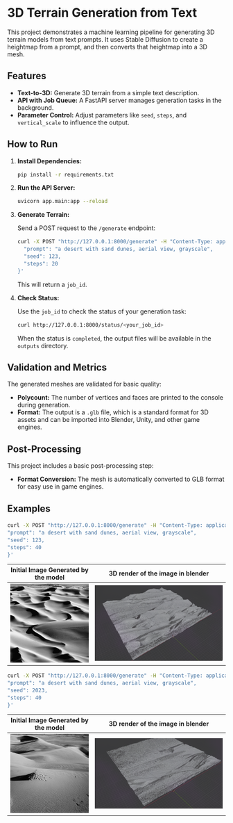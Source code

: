 # 3D Terrain Generation from Text

This project demonstrates a machine learning pipeline for generating 3D terrain models from text prompts. It uses Stable Diffusion to create a heightmap from a prompt, and then converts that heightmap into a 3D mesh.

## Features

- **Text-to-3D:** Generate 3D terrain from a simple text description.
- **API with Job Queue:** A FastAPI server manages generation tasks in the background.
- **Parameter Control:** Adjust parameters like `seed`, `steps`, and `vertical_scale` to influence the output.

## How to Run

1. **Install Dependencies:**

   ```bash
   pip install -r requirements.txt
   ```

2. **Run the API Server:**

   ```bash
   uvicorn app.main:app --reload
   ```

3. **Generate Terrain:**

   Send a POST request to the `/generate` endpoint:

   ```bash
   curl -X POST "http://127.0.0.1:8000/generate" -H "Content-Type: application/json" -d '{
     "prompt": "a desert with sand dunes, aerial view, grayscale",
     "seed": 123,
     "steps": 20
   }'
   ```

   This will return a `job_id`.

4. **Check Status:**

   Use the `job_id` to check the status of your generation task:

   ```bash
   curl http://127.0.0.1:8000/status/<your_job_id>
   ```

   When the status is `completed`, the output files will be available in the `outputs` directory.

## Validation and Metrics

The generated meshes are validated for basic quality:

- **Polycount:** The number of vertices and faces are printed to the console during generation.
- **Format:** The output is a `.glb` file, which is a standard format for 3D assets and can be imported into Blender, Unity, and other game engines.

## Post-Processing

This project includes a basic post-processing step:

- **Format Conversion:** The mesh is automatically converted to GLB format for easy use in game engines.

## Examples

```bash
curl -X POST "http://127.0.0.1:8000/generate" -H "Content-Type: application/json" -d '{
"prompt": "a desert with sand dunes, aerial view, grayscale",
"seed": 123,
"steps": 40
}'
```

| Initial Image Generated by the model                                 | 3D render of the image in blender                 |
| -------------------------------------------------------------------- | ------------------------------------------------- |
| ![image](outputs/heightmap_6dc990a2-468c-4ee5-9829-07f9f9600f91.png) | ![image](outputs/250914_23h16m31s_screenshot.png) |

```bash
curl -X POST "http://127.0.0.1:8000/generate" -H "Content-Type: application/json" -d '{
"prompt": "a desert with sand dunes, aerial view, grayscale",
"seed": 2023,
"steps": 40
}'
```

| Initial Image Generated by the model                                 | 3D render of the image in blender                 |
| -------------------------------------------------------------------- | ------------------------------------------------- |
| ![image](outputs/heightmap_7f4bd536-ebe7-4bdd-97ea-56dcc6aab105.png) | ![image](outputs/250914_23h42m27s_screenshot.png) |
